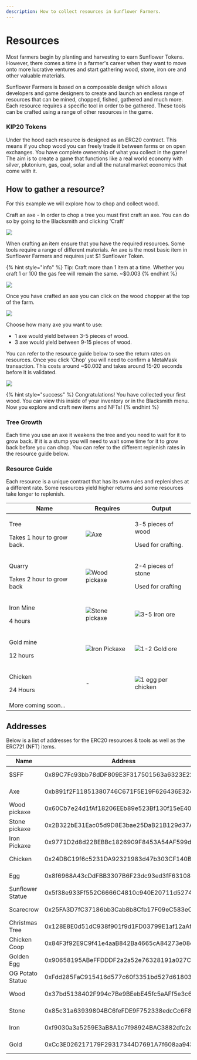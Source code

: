 ```yaml
---
description: How to collect resources in Sunflower Farmers.
---
```


# Resources

Most farmers begin by planting and harvesting to earn Sunflower Tokens. However, there comes a time in a farmer's career when they want to move onto more lucrative ventures and start gathering wood, stone, iron ore and other valuable materials.

Sunflower Farmers is based on a composable design which allows developers and game designers to create and launch an endless range of resources that can be mined, chopped, fished, gathered and much more. Each resource requires a specific tool in order to be gathered. These tools can be crafted using a range of other resources in the game.

### KIP20 Tokens

Under the hood each resource is designed as an ERC20 contract. This means if you chop wood you can freely trade it between farms or on open exchanges. You have complete ownership of what you collect in the game! The aim is to create a game that functions like a real world economy with silver, plutonium, gas, coal, solar and all the natural market economics that come with it.

## How to gather a resource?

For this example we will explore how to chop and collect wood.&#x20;

Craft an axe - In order to chop a tree you must first craft an axe. You can do so by going to the Blacksmith and clicking 'Craft'

![](<.gitbook/assets/image (8).png>)

When crafting an item ensure that you have the required resources. Some tools require a range of different materials. An axe is the most basic item in Sunflower Farmers and requires just $1 Sunflower Token.

{% hint style="info" %}
Tip: Craft more than 1 item at a time. Whether you craft 1 or 100 the gas fee will remain the same. \~$0.003
{% endhint %}

![](<.gitbook/assets/image (12).png>)

Once you have crafted an axe you can click on the wood chopper at the top of the farm.

![](<.gitbook/assets/image (4).png>)

Choose how many axe you want to use:

* 1 axe would yield between 3-5 pieces of wood.
* 3 axe would yield between 9-15 pieces of wood.

You can refer to the resource guide below to see the return rates on resources. Once you click 'Chop' you will need to confirm a MetaMask transaction. This costs around \~$0.002 and takes around 15-20 seconds before it is validated.

![](<.gitbook/assets/image (2).png>)

{% hint style="success" %}
Congratulations! You have collected your first wood. You can view this inside of your inventory or in the Blacksmith menu. Now you explore and craft new items and NFTs!
{% endhint %}

### Tree Growth <a href="#tree-growth" id="tree-growth"></a>

Each time you use an axe it weakens the tree and you need to wait for it to grow back. If it is a stump you will need to wait some time for it to grow back before you can chop. You can refer to the different replenish rates in the resource guide below.

### Resource Guide <a href="#resource-guide" id="resource-guide"></a>

Each resource is a unique contract that has its own rules and replenishes at a different rate. Some resources yield higher returns and some resources take longer to replenish.

| Name                                                                                                                                                                                                                                                                                     | Requires                                                                                                                                                                                                                                | Output                                                                                                                                                                                                                                                                                         |
| ---------------------------------------------------------------------------------------------------------------------------------------------------------------------------------------------------------------------------------------------------------------------------------------- | --------------------------------------------------------------------------------------------------------------------------------------------------------------------------------------------------------------------------------------- | ---------------------------------------------------------------------------------------------------------------------------------------------------------------------------------------------------------------------------------------------------------------------------------------------- |
| <p><img src="https://docs.sunflower-farmers.com/~/files/v0/b/gitbook-x-prod.appspot.com/o/spaces%2F-MdunBb1X4ZSri9eSiAH%2Fuploads%2Fhns6mW464n8GmCPpva2i%2Fx2VKs3J_4x.png?alt=media&#x26;token=40a57d1f-b08b-41b4-88f0-3b1d4453176d" alt="">Tree</p><p>​​Takes 1 hour to grow back.</p>  | ![](https://docs.sunflower-farmers.com/\~/files/v0/b/gitbook-x-prod.appspot.com/o/spaces%2F-MdunBb1X4ZSri9eSiAH%2Fuploads%2FC99TT7zMpKsq8eRDKm5B%2FAwkAPuw\_11x.png?alt=media\&token=018072b4-95bb-4899-a277-61880c3421e7)Axe           | <p><img src="https://docs.sunflower-farmers.com/~/files/v0/b/gitbook-x-prod.appspot.com/o/spaces%2F-MdunBb1X4ZSri9eSiAH%2Fuploads%2FcIdZxhAueQiaRKLyp07r%2Fnp5wvWy_14x.png?alt=media&#x26;token=c4f41ab6-8ab7-4b89-a4b3-c987f4948b9a" alt="">3-5 pieces of wood</p><p>​Used for crafting.​</p> |
| <p><img src="https://docs.sunflower-farmers.com/~/files/v0/b/gitbook-x-prod.appspot.com/o/spaces%2F-MdunBb1X4ZSri9eSiAH%2Fuploads%2F9PE6dZ19TKon8fFmPKsa%2FP1bfTuY_11x.png?alt=media&#x26;token=985a5850-d7df-4c59-bf65-e70f415818c4" alt="">Quarry​</p><p>Takes 2 hour to grow back</p> | ![](https://docs.sunflower-farmers.com/\~/files/v0/b/gitbook-x-prod.appspot.com/o/spaces%2F-MdunBb1X4ZSri9eSiAH%2Fuploads%2FD3ZbHVH4EuPTF1AMzs71%2FmCirM87\_12x.png?alt=media\&token=924576d5-0456-4258-a598-2fc1f5b85cfe)Wood pickaxe  | <p><img src="https://docs.sunflower-farmers.com/~/files/v0/b/gitbook-x-prod.appspot.com/o/spaces%2F-MdunBb1X4ZSri9eSiAH%2Fuploads%2FKEc9AQzDVTFnIzHsMCoU%2Fw65XqLT_12x.png?alt=media&#x26;token=700c6926-d55e-4f90-af10-e4e0d03b448d" alt="">2-4 pieces of stone​</p><p>Used for crafting​</p> |
| <p><img src="https://docs.sunflower-farmers.com/~/files/v0/b/gitbook-x-prod.appspot.com/o/spaces%2F-MdunBb1X4ZSri9eSiAH%2Fuploads%2FAgfibvTvhUhWbV1y6nG0%2FMineral00004.png?alt=media&#x26;token=5af7cd07-4c8a-4518-8845-bff71cb8159b" alt="">Iron Mine​</p><p>4 hours</p>               | ![](https://docs.sunflower-farmers.com/\~/files/v0/b/gitbook-x-prod.appspot.com/o/spaces%2F-MdunBb1X4ZSri9eSiAH%2Fuploads%2FLdMqbZ4dR8m0wzia9Cjl%2FLZedx6H\_12x.png?alt=media\&token=41098d2b-c121-4915-ad90-63ff846ed048)Stone pickaxe | ![](https://docs.sunflower-farmers.com/\~/files/v0/b/gitbook-x-prod.appspot.com/o/spaces%2F-MdunBb1X4ZSri9eSiAH%2Fuploads%2FnYqygqwAWspMq2QbarrO%2Fore.png?alt=media\&token=6c084e71-1ca0-4f68-ac38-b405f073a302)3-5 Iron ore                                                                  |
| <p><img src="https://docs.sunflower-farmers.com/~/files/v0/b/gitbook-x-prod.appspot.com/o/spaces%2F-MdunBb1X4ZSri9eSiAH%2Fuploads%2FvvKpGAGGVdObzS6gqT7n%2Fgold.png?alt=media&#x26;token=e75df85e-bc88-4967-a246-50a30db80817" alt="">Gold mine </p><p>12 hours</p>                      | ![](https://docs.sunflower-farmers.com/\~/files/v0/b/gitbook-x-prod.appspot.com/o/spaces%2F-MdunBb1X4ZSri9eSiAH%2Fuploads%2FoWTcEeequdEhw8EHe6KX%2Firon\_pickaxe.png?alt=media\&token=4846c72a-f5aa-43a7-8785-cb762ffa7f24)Iron Pickaxe | ![](https://docs.sunflower-farmers.com/\~/files/v0/b/gitbook-x-prod.appspot.com/o/spaces%2F-MdunBb1X4ZSri9eSiAH%2Fuploads%2FuIMpWBt3dyUNKKWqf5hP%2Fgold\_ore.png?alt=media\&token=6f84ca69-b018-4965-a562-b466fc7036f7)1-2 Gold ore                                                            |
| <p><img src="https://docs.sunflower-farmers.com/~/files/v0/b/gitbook-x-prod.appspot.com/o/spaces%2F-MdunBb1X4ZSri9eSiAH%2Fuploads%2F5yMb0PRBLe6LCki75mIE%2Fchicken.png?alt=media&#x26;token=352ac939-2cbf-46f0-bf0f-b475e68b1cb9" alt="">Chicken</p><p>24 Hours</p>                      | -                                                                                                                                                                                                                                       | ![](https://docs.sunflower-farmers.com/\~/files/v0/b/gitbook-x-prod.appspot.com/o/spaces%2F-MdunBb1X4ZSri9eSiAH%2Fuploads%2Fj9xy4c1VZyBYbpRrPPlw%2Fegg.png?alt=media\&token=5be12c65-c1b7-4072-ad37-5cc015064b55)1 egg per chicken                                                             |
| More coming soon...                                                                                                                                                                                                                                                                      |                                                                                                                                                                                                                                         |                                                                                                                                                                                                                                                                                                |

## Addresses <a href="#addresses" id="addresses"></a>

Below is a list of addresses for the ERC20 resources & tools as well as the ERC721 (NFT) items.

| Name             | Address                                    | Link                                                                                                                                                                     |
| ---------------- | ------------------------------------------ | ------------------------------------------------------------------------------------------------------------------------------------------------------------------------ |
| $SFF             | 0x89C7Fc93bb78dDF809E3F317501563a6323E22CD | [https://www.oklink.com/en/oec/tokenAddr/0x89c7fc93bb78ddf809e3f317501563a6323e22cd](https://www.oklink.com/en/oec/tokenAddr/0x89c7fc93bb78ddf809e3f317501563a6323e22cd) |
| Axe              | 0xb891f2F11851380746C671F5E19F626436E32496 | [https://www.oklink.com/en/oec/tokenAddr/0xb891f2F11851380746C671F5E19F626436E32496](https://www.oklink.com/en/oec/tokenAddr/0xb891f2F11851380746C671F5E19F626436E32496) |
| Wood pickaxe     | 0x60Cb7e24d1fAf18206EEb89e523Bf130f15eE404 | [https://www.oklink.com/en/oec/tokenAddr/0x60Cb7e24d1fAf18206EEb89e523Bf130f15eE404](https://www.oklink.com/en/oec/tokenAddr/0x60Cb7e24d1fAf18206EEb89e523Bf130f15eE404) |
| Stone pickaxe    | 0x2B322bE31Eac05d9D8E3bae25DaB21B129d37A96 | [https://www.oklink.com/en/oec/tokenAddr/0x2B322bE31Eac05d9D8E3bae25DaB21B129d37A96](https://www.oklink.com/en/oec/tokenAddr/0x2B322bE31Eac05d9D8E3bae25DaB21B129d37A96) |
| Iron Pickaxe     | 0x9771D2d8d22BEBBc1826909F8453A54AF599d2E8 | [https://www.oklink.com/en/oec/tokenAddr/0x9771D2d8d22BEBBc1826909F8453A54AF599d2E8](https://www.oklink.com/en/oec/tokenAddr/0x9771D2d8d22BEBBc1826909F8453A54AF599d2E8) |
| Chicken          | 0x24DBC19f6c5231DA92321983d47b303CF140B6c9 | [https://www.oklink.com/en/oec/tokenAddr/0x24DBC19f6c5231DA92321983d47b303CF140B6c9](https://www.oklink.com/en/oec/tokenAddr/0x24DBC19f6c5231DA92321983d47b303CF140B6c9) |
| Egg              | 0x8f6968A43cDdFBB3307B6F23dc93ed3fF6310828 | [https://www.oklink.com/en/oec/tokenAddr/0x8f6968A43cDdFBB3307B6F23dc93ed3fF6310828](https://www.oklink.com/en/oec/tokenAddr/0x8f6968A43cDdFBB3307B6F23dc93ed3fF6310828) |
| Sunflower Statue | 0x5f38e933Ff552C6666C4810c940E20711d5274a1 | [https://opensea.io/collection/sunflower-farmers-statue](https://opensea.io/collection/sunflower-farmers-statue)                                                         |
| Scarecrow        | 0x25FA3D7fC37186bb3Cab8b8Cfb17F09eC583eC9E | [https://opensea.io/collection/sunflower-farmers-scarecrow](https://opensea.io/collection/sunflower-farmers-scarecrow)                                                   |
| Christmas Tree   | 0x128E8E0d51dC938f901f9d1FD03799E1af12aAf3 | [https://opensea.io/collection/sunflower-farmers-christmas-tree](https://opensea.io/collection/sunflower-farmers-christmas-tree)                                         |
| Chicken Coop     | 0x84F3f92E9C9f41e4aaB842Ba4665cA84273e08c3 | [https://opensea.io/collection/sunflower-farmers-chicken-coop](https://opensea.io/collection/sunflower-farmers-chicken-coop)                                             |
| Golden Egg       | 0x90658195ABeFFDDDF2a2a52e76328191a027C256 | [https://opensea.io/collection/sunflower-farmers-golden-egg](https://opensea.io/collection/sunflower-farmers-golden-egg)                                                 |
| OG Potato Statue | 0xFdd285FaC915416d577c60f3351bd527d6180334 | [https://opensea.io/collection/sunflower-farmers-og-potato-statue](https://opensea.io/collection/sunflower-farmers-og-potato-statue)                                     |
| Wood             | 0x37bd5138402F994c7Be9BEebE45fc5aAFf5e3c64 | [https://www.oklink.com/en/oec/tokenAddr/0x37bd5138402F994c7Be9BEebE45fc5aAFf5e3c64](https://www.oklink.com/en/oec/tokenAddr/0x37bd5138402F994c7Be9BEebE45fc5aAFf5e3c64) |
| Stone            | 0x85c31a63939804BC6feFDE9F752338edcCc6F872 | [https://www.oklink.com/en/oec/tokenAddr/0x85c31a63939804BC6feFDE9F752338edcCc6F872](https://www.oklink.com/en/oec/tokenAddr/0x85c31a63939804BC6feFDE9F752338edcCc6F872) |
| Iron             | 0xf9030a3a5259E3aB8A1c7f98924BAC3882dfc2e8 | [https://www.oklink.com/en/oec/tokenAddr/0xf9030a3a5259E3aB8A1c7f98924BAC3882dfc2e8](https://www.oklink.com/en/oec/tokenAddr/0xf9030a3a5259E3aB8A1c7f98924BAC3882dfc2e8) |
| Gold             | 0xCc3E026217179F29317344D7691A7f608aa9437a | [https://www.oklink.com/en/oec/tokenAddr/0xCc3E026217179F29317344D7691A7f608aa9437a](https://www.oklink.com/en/oec/tokenAddr/0xCc3E026217179F29317344D7691A7f608aa9437a) |
